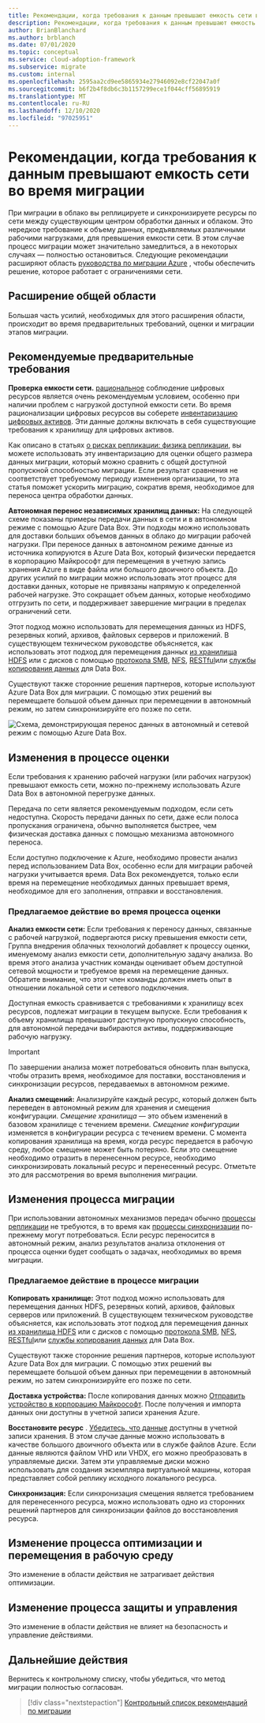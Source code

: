 ```yaml
---
title: Рекомендации, когда требования к данным превышают емкость сети во время миграции
description: Рекомендации, когда требования к данным превышают емкость сети во время миграции
author: BrianBlanchard
ms.author: brblanch
ms.date: 07/01/2020
ms.topic: conceptual
ms.service: cloud-adoption-framework
ms.subservice: migrate
ms.custom: internal
ms.openlocfilehash: 2595aa2cd9ee5865934e27946092e8cf22047a0f
ms.sourcegitcommit: b6f2b4f8db6c3b1157299ece1f044cff56895919
ms.translationtype: MT
ms.contentlocale: ru-RU
ms.lasthandoff: 12/10/2020
ms.locfileid: "97025951"
---
```

<!-- cSpell:ignore HDFS databox VHDX -->

# <a name="best-practices-when-data-requirements-exceed-network-capacity-during-a-migration-effort"></a>Рекомендации, когда требования к данным превышают емкость сети во время миграции

При миграции в облако вы реплицируете и синхронизируете ресурсы по сети между существующим центром обработки данных и облаком. Это нередкое требование к объему данных, предъявляемых различными рабочими нагрузками, для превышения емкости сети. В этом случае процесс миграции может значительно замедлиться, а в некоторых случаях — полностью остановиться. Следующие рекомендации расширяют область [руководства по миграции Azure](../azure-migration-guide/index.md) , чтобы обеспечить решение, которое работает с ограничениями сети.

## <a name="general-scope-expansion"></a>Расширение общей области

Большая часть усилий, необходимых для этого расширения области, происходит во время предварительных требований, оценки и миграции этапов миграции.

## <a name="suggested-prerequisites"></a>Рекомендуемые предварительные требования

**Проверка емкости сети.** [рациональное](../../digital-estate/rationalize.md) соблюдение цифровых ресурсов является очень рекомендуемым условием, особенно при наличии проблем с нагрузкой доступной емкости сети. Во время рационализации цифровых ресурсов вы соберете [инвентаризацию цифровых активов](../../digital-estate/inventory.md). Эти данные должны включать в себя существующие требования к хранилищу для цифровых активов.

Как описано в статьях [о рисках репликации: физика репликации](../migration-considerations/migrate/replicate.md#replication-risks---physics-of-replication), вы можете использовать эту инвентаризацию для оценки общего размера данных миграции, который можно сравнить с общей доступной пропускной способностью миграции. Если результат сравнения не соответствует требуемому периоду изменения организации, то эта статья поможет ускорить миграцию, сократив время, необходимое для переноса центра обработки данных.

**Автономная перенос независимых хранилищ данных:** На следующей схеме показаны примеры передачи данных в сети и в автономном режиме с помощью Azure Data Box. Эти подходы можно использовать для доставки больших объемов данных в облако до миграции рабочей нагрузки. При переносе данных в автономном режиме данные из источника копируются в Azure Data Box, который физически передается в корпорацию Майкрософт для перемещения в учетную запись хранения Azure в виде файла или большого двоичного объекта. До других усилий по миграции можно использовать этот процесс для доставки данных, которые не привязаны напрямую к определенной рабочей нагрузке. Это сокращает объем данных, которые необходимо отгрузить по сети, и поддерживает завершение миграции в пределах ограничений сети.

Этот подход можно использовать для перемещения данных из HDFS, резервных копий, архивов, файловых серверов и приложений. В существующем техническом руководстве объясняется, как использовать этот подход для перемещения данных [из хранилища HDFS](/azure/storage/blobs/data-lake-storage-migrate-on-premises-hdfs-cluster) или с дисков с помощью [протокола SMB](/azure/databox/data-box-deploy-copy-data), [NFS](/azure/databox/data-box-deploy-copy-data-via-nfs), [RESTful](/azure/databox/data-box-deploy-copy-data-via-rest)или [службы копирования данных](/azure/databox/data-box-deploy-copy-data-via-copy-service) для Data Box.

Существуют также сторонние решения партнеров, которые используют Azure Data Box для миграции. С помощью этих решений вы перемещаете большой объем данных при перемещении в автономный режим, но затем синхронизируйте его позже по сети.

![Схема, демонстрирующая перенос данных в автономный и сетевой режим с помощью Azure Data Box.](../../_images/migrate/data-box.png)

## <a name="assess-process-changes"></a>Изменения в процессе оценки

Если требования к хранению рабочей нагрузки (или рабочих нагрузок) превышают емкость сети, можно по-прежнему использовать Azure Data Box в автономной перегрузке данных.

Передача по сети является рекомендуемым подходом, если сеть недоступна. Скорость передачи данных по сети, даже если полоса пропускания ограничена, обычно выполняется быстрее, чем физическая доставка данных с помощью механизма автономного переноса.

Если доступно подключение к Azure, необходимо провести анализ перед использованием Data Box, особенно если для миграции рабочей нагрузки учитывается время. Data Box рекомендуется, только если время на перемещение необходимых данных превышает время, необходимое для его заполнения, отправки и восстановления.

### <a name="suggested-action-during-the-assess-process"></a>Предлагаемое действие во время процесса оценки

**Анализ емкости сети:** Если требования к переносу данных, связанные с рабочей нагрузкой, подвергаются риску превышения емкости сети, Группа внедрения облачных технологий добавляет к процессу оценки, именуемому анализ емкости сети, дополнительную задачу анализа. Во время этого анализа участник команды оценивает объем доступной сетевой мощности и требуемое время на перемещение данных. Обратите внимание, что этот член команды должен иметь опыт в отношении локальной сети и сетевого подключения.

Доступная емкость сравнивается с требованиями к хранилищу всех ресурсов, подлежат миграции в текущем выпуске. Если требования к объему хранилища превышают доступную пропускную способность, для автономной передачи выбираются активы, поддерживающие рабочую нагрузку.

> [!IMPORTANT]
> По завершении анализа может потребоваться обновить план выпуска, чтобы отразить время, необходимое для поставки, восстановления и синхронизации ресурсов, передаваемых в автономном режиме.

**Анализ смещений:** Анализируйте каждый ресурс, который должен быть переведен в автономный режим для хранения и смещения конфигурации. _Смещение хранилища_ — это объем изменений в базовом хранилище с течением времени. _Смещение конфигурации_ изменяется в конфигурации ресурса с течением времени. С момента копирования хранилища на время, когда ресурс передается в рабочую среду, любое смещение может быть потеряно. Если это смещение необходимо отразить в перенесенном ресурсе, необходимо синхронизировать локальный ресурс и перенесенный ресурс. Отметьте это для рассмотрения во время выполнения миграции.

## <a name="migration-process-changes"></a>Изменения процесса миграции

При использовании автономных механизмов передач обычно [процессы репликации](../migration-considerations/migrate/replicate.md) не требуются, в то время как [процессы синхронизации](../migration-considerations/migrate/replicate.md) по-прежнему могут потребоваться. Если ресурс переносится в автономный режим, анализ результатов анализа отклонения от процесса оценки будет сообщать о задачах, необходимых во время миграции.

### <a name="suggested-action-during-the-migration-process"></a>Предлагаемое действие в процессе миграции

**Копировать хранилище:** Этот подход можно использовать для перемещения данных HDFS, резервных копий, архивов, файловых серверов или приложений. В существующем техническом руководстве объясняется, как использовать этот подход для перемещения данных [из хранилища HDFS](/azure/storage/blobs/data-lake-storage-migrate-on-premises-hdfs-cluster) или с дисков с помощью [протокола SMB](/azure/databox/data-box-deploy-copy-data), [NFS](/azure/databox/data-box-deploy-copy-data-via-nfs), [RESTful](/azure/databox/data-box-deploy-copy-data-via-rest)или [службы копирования данных](/azure/databox/data-box-deploy-copy-data-via-copy-service) для Data Box.

Существуют также сторонние решения партнеров, которые используют Azure Data Box для миграции. С помощью этих решений вы перемещаете большой объем данных при перемещении в автономный режим, но затем синхронизируйте его позже по сети.

**Доставка устройства:** После копирования данных можно [Отправить устройство в корпорацию Майкрософт](/azure/databox/data-box-deploy-picked-up). После получения и импорта данных они доступны в учетной записи хранения Azure.

**Восстановите ресурс** . [Убедитесь, что данные](/azure/databox/data-box-deploy-picked-up#verify-data-upload-to-azure) доступны в учетной записи хранения. В этом случае данные можно использовать в качестве большого двоичного объекта или в службе файлов Azure. Если данные являются файлом VHD или VHDX, его можно преобразовать в управляемые диски. Затем эти управляемые диски можно использовать для создания экземпляра виртуальной машины, которая представляет собой реплику исходного локального ресурса.

**Синхронизация:** Если синхронизация смещения является требованием для перенесенного ресурса, можно использовать одно из сторонних решений партнеров для синхронизации файлов до восстановления ресурса.

## <a name="optimize-and-promote-process-changes"></a>Изменение процесса оптимизации и перемещения в рабочую среду

Это изменение в области действия не затрагивает действия оптимизации.

## <a name="secure-and-manage-process-changes"></a>Изменение процесса защиты и управления

Это изменение в области действия не влияет на безопасность и управление действиями.

## <a name="next-steps"></a>Дальнейшие действия

Вернитесь к контрольному списку, чтобы убедиться, что метод миграции полностью согласован.

> [!div class="nextstepaction"]
> [Контрольный список рекомендаций по миграции](./index.md)
